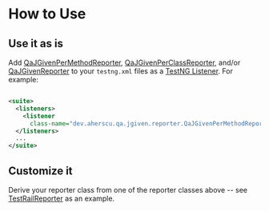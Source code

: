 # How to Use

## Use it as is

Add [QaJGivenPerMethodReporter](xref/dev/aherscu/qa/jgiven/reporter/QaJGivenPerMethodReporter.html#QaJGivenPerMethodReporter),
[QaJGivenPerClassReporter](xref/dev/aherscu/qa/jgiven/reporter/QaJGivenPerClassReporter.html#QaJGivenPerClassReporter),
and/or [QaJGivenReporter](xref/dev/aherscu/qa/jgiven/reporter/QaJGivenReporter.html#QaJGivenReporter)
to your `testng.xml` files as a
[TestNG Listener](https://testng.org/doc/documentation-main.html#listeners-testng-xml).
For example:

```xml

<suite>
  <listeners>
    <listener
      class-name="dev.aherscu.qa.jgiven.reporter.QaJGivenPerMethodReporter"/>
  </listeners>
  ...
</suite>
```

## Customize it

Derive your reporter class from one of the reporter classes above -- see
[TestRailReporter](https://qa-automation-starter.aherscu.dev/qa-testrail-reporter/xref/dev/aherscu/qa/testrail/reporter/TestRailReporter.html#TestRailReporter)
as an example.
